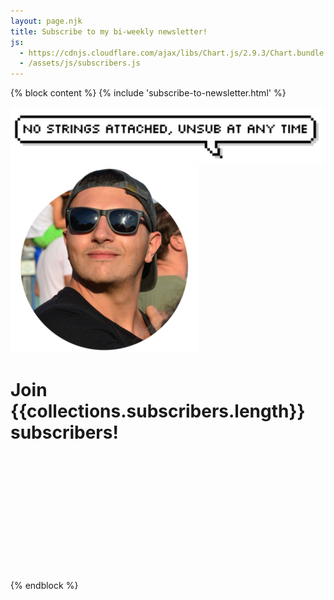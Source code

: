 ```yaml
---
layout: page.njk
title: Subscribe to my bi-weekly newsletter!
js:
  - https://cdnjs.cloudflare.com/ajax/libs/Chart.js/2.9.3/Chart.bundle.min.js
  - /assets/js/subscribers.js
---
```


{% block content %}
{% include 'subscribe-to-newsletter.html' %}
<div reversed class="">
  <div class="">
    <img src="/assets/images/speech-bubble-unsub.png">
  </div>
  <div class=" tar">
    <img src="/assets/images/cf4.png">
  </div>
</div>

<script type="text/javascript">
window.subscribers = {{ collections.subscribers | reverse | json | safe }}
</script>

<h1>Join {{collections.subscribers.length}} subscribers!</h1>

<div class="chart-container" style="height: 200px">
  <canvas id="chart" style="height: 200px"></canvas>
</div>
{% endblock %}
